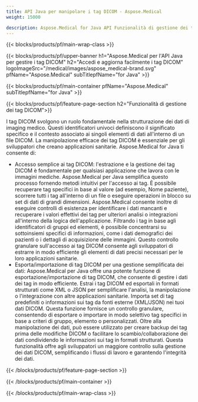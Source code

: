 ```yaml
---
title: API Java per manipolare i tag DICOM - Aspose.Medical
weight: 15000

description: Aspose.Medical for Java API Funzionalità di gestione dei tag DICOM
---
```


{{< blocks/products/pf/main-wrap-class >}}

{{< blocks/products/pf/upper-banner h1="Aspose.Medical per l'API Java per gestire i tag DICOM" h2="Accedi e aggiorna facilmente i tag DICOM" logoImageSrc="/medical/images/aspose_medical-brand.svg" pfName="Aspose.Medical" subTitlepfName="for Java" >}}

{{< blocks/products/pf/main-container pfName="Aspose.Medical" subTitlepfName="for Java" >}}

{{< blocks/products/pf/feature-page-section h2="Funzionalità di gestione dei tag DICOM">}}

<p>I tag DICOM svolgono un ruolo fondamentale nella strutturazione dei dati di imaging medico. Questi identificatori univoci definiscono il significato specifico e il contesto associato ai singoli elementi di dati all'interno di un file DICOM. La manipolazione efficace dei tag DICOM è essenziale per gli sviluppatori che creano applicazioni sanitarie. Aspose.Medical for Java ti consente di:</p>

<ul>
<li>Accesso semplice ai tag DICOM: l'estrazione e la gestione dei tag DICOM è fondamentale per qualsiasi applicazione che lavora con le immagini mediche. Aspose.Medical per Java semplifica questo processo fornendo metodi intuitivi per l'accesso ai tag. È possibile recuperare tag specifici in base al valore (ad esempio, Nome paziente), scorrere tutti i tag all'interno di un file o eseguire operazioni in blocco su set di dati di grandi dimensioni. Aspose.Medical consente inoltre di eseguire controlli di esistenza per identificare i dati mancanti e recuperare i valori effettivi dei tag per ulteriori analisi o integrazioni all'interno della logica dell'applicazione. Filtrando i tag in base agli identificatori di gruppi ed elementi, è possibile concentrarsi su sottoinsiemi specifici di informazioni, come i dati demografici dei pazienti o i dettagli di acquisizione delle immagini. Questo controllo granulare sull'accesso ai tag DICOM consente agli sviluppatori di estrarre in modo efficiente gli elementi di dati precisi necessari per le loro applicazioni sanitarie.</li>
<li>Esporta/importazione di tag DICOM per una gestione semplificata dei dati: Aspose.Medical per Java offre una potente funzione di esportazione/importazione di tag DICOM, che consente di gestire i dati dei tag in modo efficiente. Estrai i tag DICOM ed esportali in formati strutturati come XML o JSON per semplificare l'analisi, la manipolazione o l'integrazione con altre applicazioni sanitarie. Importa set di tag predefiniti o informazioni sui tag da fonti esterne (XML/JSON) nei tuoi dati DICOM. Questa funzione fornisce un controllo granulare, consentendo di esportare o importare in modo selettivo tag specifici in base a criteri di gruppo, elemento o personalizzati. Oltre alla manipolazione dei dati, può essere utilizzato per creare backup dei tag prima delle modifiche DICOM o facilitare lo scambio/collaborazione dei dati condividendo le informazioni sui tag in formati strutturati. Questa funzionalità offre agli sviluppatori un maggiore controllo sulla gestione dei dati DICOM, semplificando i flussi di lavoro e garantendo l'integrità dei dati.</li>
</ul>

{{< /blocks/products/pf/feature-page-section >}}

{{< /blocks/products/pf/main-container >}}

{{< /blocks/products/pf/main-wrap-class >}}
